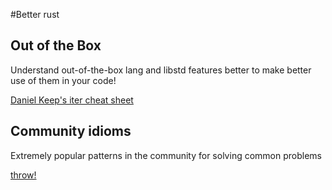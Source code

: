 #Better rust

## Out of the Box

Understand out-of-the-box lang and libstd features better to make better use of them in your code!

[Daniel Keep's iter cheat sheet](https://danielkeep.github.io/itercheat_baked.html)

## Community idioms

Extremely popular patterns in the community for solving common problems

[throw!](https://github.com/daboross/rust-throw)
